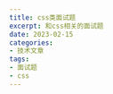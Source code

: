 ```yaml
---
title: css类面试题
excerpt: 和css相关的面试题
date: 2023-02-15
categories:
- 技术文章
tags:
- 面试题
- css
---
```





